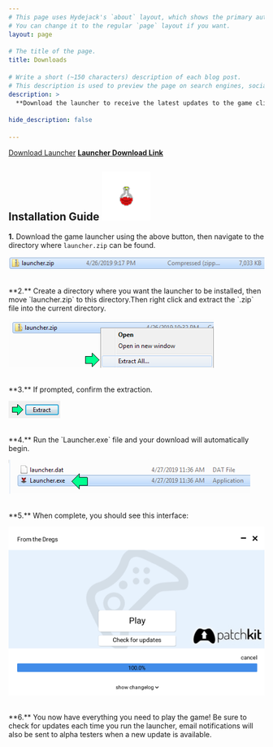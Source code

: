 ```yaml
---
# This page uses Hydejack's `about` layout, which shows the primary author's picture and about text at the top.
# You can change it to the regular `page` layout if you want.
layout: page

# The title of the page.
title: Downloads

# Write a short (~150 characters) description of each blog post.
# This description is used to preview the page on search engines, social media, etc.
description: >
  **Download the launcher to receive the latest updates to the game client!**

hide_description: false

---
```


<!-- Place this tag where you want the button to render. -->
<a class="github-button" href="https://hmason.github.io/downloads/launcher.zip" data-icon="octicon-cloud-download" data-size="large" aria-label="Download Launcher">Download Launcher</a>
[**Launcher Download Link**](/downloads/launcher.zip)

## Installation Guide <img src="/assets/img/potion_red.png"  width="96" height="96">

**1.** Download the game launcher using the above button, then navigate to the directory where `launcher.zip` can be found.

![Zipped Launcher](/assets/img/zip.png)

<br/>
**2.** Create a directory where you want the launcher to be installed, then move `launcher.zip` to this directory.Then right click and extract the `.zip` file into the current directory.

![Extract All](/assets/img/extract_all.png)

<br/>
**3.** If prompted, confirm the extraction.

![Confirm Extract](/assets/img/confirm_extract.png)

<br/>
**4.** Run the `Launcher.exe` file and your download will automatically begin.

![Launch](/assets/img/launch.png)

<br/>
**5.** When complete, you should see this interface:

![Play or Update](/assets/img/play_update.png)

<br/>
**6.** You now have everything you need to play the game! Be sure to check for updates each time you run the launcher, email notifications will also be sent to alpha testers when a new update is available.

<script async defer src="https://buttons.github.io/buttons.js"></script>

